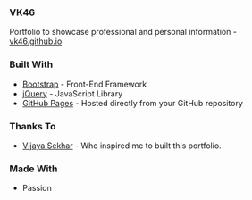 ### VK46
Portfolio to showcase professional and personal information - [vk46.github.io](https://vk46.github.io/)

### Built With

* [Bootstrap](https://getbootstrap.com/) - Front-End Framework
* [jQuery](https://jquery.com/) - JavaScript Library
* [GitHub Pages](https://pages.github.com/) - Hosted directly from your GitHub repository

### Thanks To

* [Vijaya Sekhar](https://www.mvijayasekhar.me/) - Who inspired me to built this portfolio.

### Made With

* Passion
